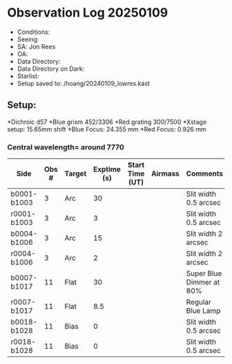 # Observation Log 20250109

* Conditions: 
* Seeing: 
* SA: Jon Rees
* OA: 
* Data Directory: 
* Data Directory on Dark: 
* Starlist: 
* Setup saved to: /hoang/20240109_lowres.kast

## Setup: 
*Dichroic d57
*Blue grism 452/3306
*Red grating 300/7500
*Xstage setup: 15.65mm shift
*Blue Focus: 24.355 mm 
*Red Focus: 0.926 mm 
### Central wavelength= around 7770


| Side | Obs #     | Target    | Exptime (s) | Start Time (UT) | Airmass | Comments                                                   |
|------|-----------|-----------|-------------|-----------------|---------|------------------------------------------------------------|
|b0001-b1003|3|Arc        |30| ||Slit width 0.5 arcsec|
|r0001-b1003|3|Arc        |3| ||Slit width 0.5 arcsec|
|b0004-b1006|3|Arc        |15| ||Slit width 2 arcsec|
|r0004-b1006|3|Arc        |2| ||Slit width 2 arcsec|
|b0007-b1017|11|Flat        |30| ||Super Blue Dimmer at 80%|
|r0007-b1017|11|Flat        |8.5| ||Regular Blue Lamp|
|b0018-b1028|11|Bias        |0| ||Slit width 0.5 arcsec|
|r0018-b1028|11|Bias        |0| ||Slit width 0.5 arcsec|


